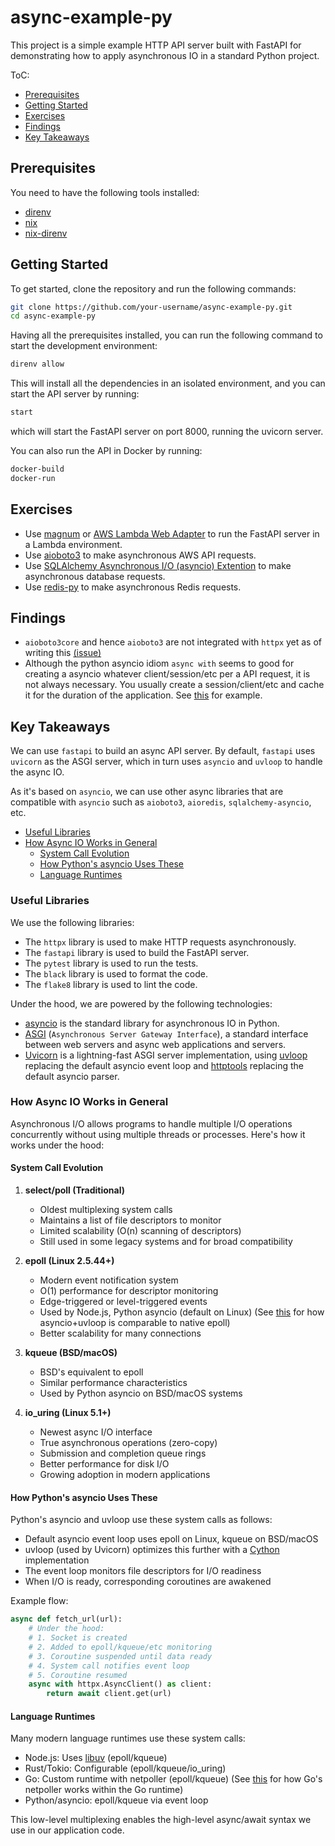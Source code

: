 # async-example-py

This project is a simple example HTTP API server built with FastAPI for demonstrating how to apply asynchronous
IO in a standard Python project.

ToC:

- [Prerequisites](#prerequisites)
- [Getting Started](#getting-started)
- [Exercises](#exercises)
- [Findings](#findings)
- [Key Takeaways](#key-takeaways)

## Prerequisites

You need to have the following tools installed:

- [direnv](https://direnv.net/)
- [nix](https://nix.dev/)
- [nix-direnv](https://nix.dev/nix-direnv/)

## Getting Started

To get started, clone the repository and run the following commands:

```bash
git clone https://github.com/your-username/async-example-py.git
cd async-example-py
```

Having all the prerequisites installed, you can run the following command to start the development environment:

```bash
direnv allow
```

This will install all the dependencies in an isolated environment, and you can start the API server by running:

```bash
start
```

which will start the FastAPI server on port 8000, running the uvicorn server.

You can also run the API in Docker by running:

```bash
docker-build
docker-run
```

## Exercises

- Use [magnum](https://github.com/Kludex/mangum) or [AWS Lambda Web Adapter](https://github.com/awslabs/aws-lambda-web-adapter) to run the FastAPI server in a Lambda environment.
- Use [aioboto3](https://github.com/terricain/aioboto3) to make asynchronous AWS API requests.
- Use [SQLAlchemy Asynchronous I/O (asyncio) Extention](https://docs.sqlalchemy.org/en/20/orm/extensions/asyncio.html) to make asynchronous database requests.
- Use [redis-py](https://redis-py.readthedocs.io/en/stable/examples/asyncio_examples.html) to make asynchronous Redis requests.

## Findings

- `aioboto3core` and hence `aioboto3` are not integrated with `httpx` yet as of writing this [(issue)](https://github.com/aio-libs/aiobotocore/pull/1085)
- Although the python asyncio idiom `async with` seems to good for creating a asyncio whatever client/session/etc per a API request, it is not always necessary. You usually create a session/client/etc and cache it for the duration of the application. See [this](https://github.com/terricain/aioboto3/issues/343) for example.

## Key Takeaways

We can use `fastapi` to build an async API server. By default, `fastapi` uses `uvicorn` as the ASGI server, which in turn uses `asyncio` and `uvloop` to handle the async IO.

As it's based on `asyncio`, we can use other async libraries that are compatible with `asyncio` such as `aioboto3`, `aioredis`, `sqlalchemy-asyncio`, etc.

- [Useful Libraries](#useful-libraries)
- [How Async IO Works in General](#how-async-io-works-in-general)
  - [System Call Evolution](#system-call-evolution)
  - [How Python's asyncio Uses These](#how-pythons-asyncio-uses-these)
  - [Language Runtimes](#language-runtimes)

### Useful Libraries

We use the following libraries:

- The `httpx` library is used to make HTTP requests asynchronously.
- The `fastapi` library is used to build the FastAPI server.
- The `pytest` library is used to run the tests.
- The `black` library is used to format the code.
- The `flake8` library is used to lint the code.

Under the hood, we are powered by the following technologies:

- [asyncio](https://docs.python.org/3/library/asyncio.html) is the standard library for asynchronous IO in Python.
- [ASGI](https://asgi.readthedocs.io/en/latest/) (`Asynchronous Server Gateway Interface`), a standard interface between web servers and async web applications and servers.
- [Uvicorn](https://www.uvicorn.org/) is a lightning-fast ASGI server implementation, using [uvloop](https://github.com/MagicStack/uvloop) replacing the default asyncio event loop and [httptools](https://github.com/MagicStack/httptools) replacing the default asyncio parser.

### How Async IO Works in General

Asynchronous I/O allows programs to handle multiple I/O operations concurrently without using multiple threads or processes. Here's how it works under the hood:

#### System Call Evolution

1. **select/poll (Traditional)**
   - Oldest multiplexing system calls
   - Maintains a list of file descriptors to monitor
   - Limited scalability (O(n) scanning of descriptors)
   - Still used in some legacy systems and for broad compatibility

2. **epoll (Linux 2.5.44+)**
   - Modern event notification system
   - O(1) performance for descriptor monitoring
   - Edge-triggered or level-triggered events
   - Used by Node.js, Python asyncio (default on Linux) (See [this](https://dev.to/skywind3000/performance-asyncio-vs-gevent-vs-native-epoll-bnl) for how asyncio+uvloop is comparable to native epoll)
   - Better scalability for many connections

3. **kqueue (BSD/macOS)**
   - BSD's equivalent to epoll
   - Similar performance characteristics
   - Used by Python asyncio on BSD/macOS systems

4. **io_uring (Linux 5.1+)**
   - Newest async I/O interface
   - True asynchronous operations (zero-copy)
   - Submission and completion queue rings
   - Better performance for disk I/O
   - Growing adoption in modern applications

#### How Python's asyncio Uses These

Python's asyncio and uvloop use these system calls as follows:

- Default asyncio event loop uses epoll on Linux, kqueue on BSD/macOS
- uvloop (used by Uvicorn) optimizes this further with a [Cython](https://cython.org/) implementation
- The event loop monitors file descriptors for I/O readiness
- When I/O is ready, corresponding coroutines are awakened

Example flow:
```python
async def fetch_url(url):
    # Under the hood:
    # 1. Socket is created
    # 2. Added to epoll/kqueue/etc monitoring
    # 3. Coroutine suspended until data ready
    # 4. System call notifies event loop
    # 5. Coroutine resumed
    async with httpx.AsyncClient() as client:
        return await client.get(url)
```

#### Language Runtimes

Many modern language runtimes use these system calls:
- Node.js: Uses [libuv](https://github.com/libuv/libuv) (epoll/kqueue)
- Rust/Tokio: Configurable (epoll/kqueue/io_uring)
- Go: Custom runtime with netpoller (epoll/kqueue) (See [this](https://qiita.com/takc923/items/de68671ea889d8df6904) for how Go's netpoller works within the Go runtime)
- Python/asyncio: epoll/kqueue via event loop

This low-level multiplexing enables the high-level async/await syntax we use in our application code.
